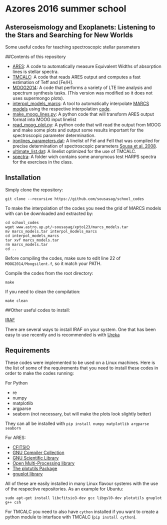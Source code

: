 # Azores 2016 summer school
## Asteroseismology and Exoplanets: Listening to the Stars and Searching for New Worlds

Some useful codes for teaching spectroscopic stellar parameters





##Contents of this repository

  * [ARES](https://github.com/sousasag/ARES): A code to automatically measure Equivalent Widths of absorption lines is stellar spectra.
  * [TMCALC](https://github.com/sousasag/TMCALC): A code that reads ARES output and computes a fast estimation of Teff and [Fe/H].
  * [MOOG2014](http://www.as.utexas.edu/~chris/moog.html): A code that performs a variety of LTE line analysis and spectrum synthesis tasks. (This version was modified so it does not uses supermongo plots).
  * [interpol_models_marcs](https://github.com/sousasag/school_codes/tree/master/interpol_models_marcs): A tool to automatically interpolate [MARCS models](http://marcs.astro.uu.se/) using the respective interpolation [code](http://marcs.astro.uu.se/software.php).
  * [make_moog_lines.py](https://github.com/sousasag/school_codes/blob/master/make_moog_lines.py): A python code that will transform ARES output format into MOOG input linelist
  * [read_moog_plot.py](https://github.com/sousasag/school_codes/blob/master/read_moog_plot.py): A python code that will read the output from MOOG and make some plots and output some results important for the spectroscopic parameter determination.
  * [ironlines_parameters.dat](https://github.com/sousasag/school_codes/blob/master/ironlines_parameters.dat): A linelist of FeI and FeII that was compiled for precise determination of spectroscopic parameters [Sousa et al. 2008](http://adsabs.harvard.edu/abs/2008A%26A...487..373S).
  * [ultimate_list.dat](http://adsabs.harvard.edu/abs/2008A%26A...487..373S): A linelist optimized for the use of TMCALC.
  * [spectra](https://github.com/sousasag/school_codes/tree/master/spectra): A folder wich contains some anonymous test HARPS spectra for the exercises in the class.


## Installation

Simply clone the repository:

```
git clone --recursive https://github.com/sousasag/school_codes
```

To make the interpolation of the codes you need the grid of MARCS models with
can be downloaded and extracted by:

```
cd school_codes
wget www.astro.up.pt/~sousasag/xpto123/marcs_models.tar
mv marcs_models.tar interpol_models_marcs
cd interpol_models_marcs
tar xvf marcs_models.tar
rm marcs_models.tar
cd ..
```

Before compiling the codes, make sure to edit line 22 of
`MOOG2014/Moogsilent.f`, so it match your PATH.

Compile the codes from the root directory:

```
make
```

If you need to clean the compilation:

```
make clean
```


##Other useful codes to install:

[IRAF](http://iraf.noao.edu/)

There are several ways to install IRAF on your system. One that has been easy to
use recently and is recommended is with [Ureka](http://ssb.stsci.edu/ureka/)

## Requirements

These codes were implemented to be used on a Linux machines. Here is the list of
some of the requirements that you need to install these codes in order to make the
codes running:

For Python
  * re
  * numpy
  * matplotlib
  * argparse
  * seaborn (not necessary, but will make the plots look slightly better)

They can all be installed with `pip install numpy matplotlib argparse seaborn`


For ARES:
  * [CFITSIO](http://heasarc.nasa.gov/fitsio/fitsio.html)
  * [GNU Compiler Collection](http://gcc.gnu.org/)
  * [GNU Scientific Library](http://www.gnu.org/software/gsl/)
  * [Open Multi-Processing library](http://openmp.org/wp/)
  * [The plotutils Package](http://www.gnu.org/software/plotutils/)
  * [gnuplot library](http://www.gnuplot.info/)

All of these are easily installed in many Linux flavour systems with the use of
the respective repositories. As an example for Ubuntu:
```
sudo apt-get install libcfitsio3-dev gcc libgsl0-dev plotutils gnuplot g++ csh
```

For TMCALC you need to also have `cython` installed if you want to create a
python module to interface with TMCALC (`pip install cython`).
